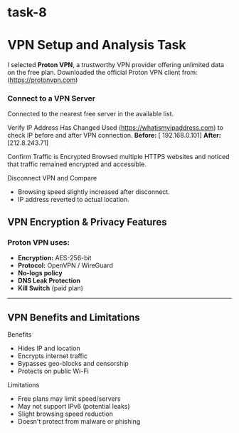 # task-8
# VPN Setup and Analysis Task
I selected **Proton VPN**, a trustworthy VPN provider offering unlimited data on the free plan.
Downloaded the official Proton VPN client from: (https://protonvpn.com)
### Connect to a VPN Server
Connected to the nearest free server in the available list.

Verify IP Address Has Changed
Used (https://whatismyipaddress.com) to check IP before and after VPN connection.
 **Before:** [ 192.168.0.101]
 **After:** [212.8.243.71]

Confirm Traffic is Encrypted
Browsed multiple HTTPS websites and noticed that traffic remained encrypted and accessible.    

Disconnect VPN and Compare
- Browsing speed slightly increased after disconnect.
- IP address reverted to actual location.

## VPN Encryption & Privacy Features

### Proton VPN uses:
- **Encryption:** AES-256-bit
- **Protocol:** OpenVPN / WireGuard
- **No-logs policy**
- **DNS Leak Protection**
- **Kill Switch** (paid plan)

---

## VPN Benefits and Limitations

Benefits
- Hides IP and location
- Encrypts internet traffic
- Bypasses geo-blocks and censorship
- Protects on public Wi-Fi

Limitations
- Free plans may limit speed/servers
- May not support IPv6 (potential leaks)
- Slight browsing speed reduction
- Doesn't protect from malware or phishing


